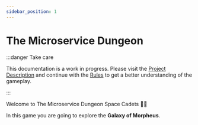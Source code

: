 ```yaml
---
sidebar_position: 1
---
```


# The Microservice Dungeon

:::danger Take care

This documentation is a work in progress. Please visit the [Project Description](https://archi-lab.io/display/public/The+Microservice+Dungeon) and continue with the [Rules](/rules/dungeon) to get a better understanding of the gameplay.

:::

Welcome to The Microservice Dungeon Space Cadets 👩‍🚀

In this game you are going to explore the **Galaxy of Morpheus**.
